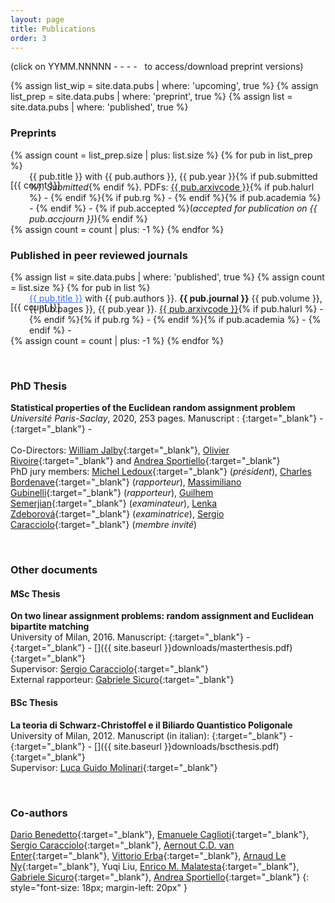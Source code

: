 ```yaml
---
layout: page
title: Publications
order: 3
---
```

<!-- - TOC
{:toc} -->

(click on YYMM.NNNNN - <i class="ai ai-hal ai-align-center-1x"></i> - <i class="ai ai-researchgate ai-align-center-1x"></i> - <i class="ai ai-academia ai-align-center-1x"></i> - <i class="fa fa-file-pdf-o" aria-hidden="true"></i>&nbsp; to access/download preprint versions)

{% assign list_wip = site.data.pubs | where: 'upcoming', true %}
{% assign list_prep = site.data.pubs | where: 'preprint', true %}
{% assign list = site.data.pubs | where: 'published', true %}



### Preprints

<dl>
{% assign count = list_prep.size | plus: list.size %}
<!--{% if count != 0 %}
  ### Preprints
  {% endif %}-->
{% for pub in list_prep %}
  <dd style="margin-left: 30px;"><p style='margin-left: -30px !important;
  position: absolute;'>[{{ count }}]</p> {{ pub.title }} with {{ pub.authors }}, {{ pub.year }}{% if pub.submitted %}. <i>Submitted</i>{% endif %}. PDFs: <a href="{{ pub.arxivurl }}" target="_blank">{{ pub.arxivcode }}</a>{% if pub.halurl %} - <a href="{{ pub.halurl }}" target="_blank"><i class="ai ai-hal ai-align-center-1x"></i></a>{% endif %}{% if pub.rg %} - <a href="https://www.researchgate.net/publication/{{ pub.rg }}" target="_blank"><i class="ai ai-researchgate ai-align-center-1x"></i></a>{% endif %}{% if pub.academia %} - <a href="https://www.academia.edu/{{ pub.academia }}" target="_blank"><i class="ai ai-academia ai-align-center-1x"></i></a>{% endif %} - <a href="{{  site.baseurl }}{{ pub.pdf }}" target="_blank"><i class="fa fa-file-pdf-o" aria-hidden="true"></i></a> {% if pub.accepted %}(<i>accepted for publication on {{ pub.accjourn }}</i>){% endif %}</dd>
{% assign count = count | plus: -1 %}
{% endfor %}
</dl>

### Published in peer reviewed journals
<dl>
{% assign list = site.data.pubs | where: 'published', true %}
{% assign count = list.size %}
{% for pub in list %}
  <!--dt>  {{ pub.title }} with {{ pub.authors }}
  </dt-->
  <dd style="margin-left: 30px;"><p style='margin-left: -30px !important;
  position: absolute;'>[{{ count }}]</p> <a href="{{ pub.doi }}" target="_blank" style='color:#4169e1;'>{{ pub.title }}</a> with {{ pub.authors }}.&nbsp;<b>{{ pub.journal }}</b> {{ pub.volume }}, {{ pub.pages }}, {{ pub.year }}. <a href="{{ pub.arxivurl }}" target="_blank" >{{ pub.arxivcode }}</a>{% if pub.halurl %} - <a href="{{ pub.halurl }}" target="_blank"><i class="ai ai-hal ai-align-center-1x"></i></a>{% endif %}{% if pub.rg %} - <a href="https://www.researchgate.net/publication/{{ pub.rg }}" target="_blank"><i class="ai ai-researchgate ai-align-center-1x"></i></a>{% endif %}{% if pub.academia %} - <a href="https://www.academia.edu/{{ pub.academia }}" target="_blank"><i class="ai ai-academia ai-align-center-1x"></i></a>{% endif %} - <a href="{{  site.baseurl }}{{ pub.pdf }}" target="_blank"><i class="fa fa-file-pdf-o" aria-hidden="true"></i></a>
  </dd>
{% assign count = count | plus: -1 %}
{% endfor %}
</dl>


<!--
### In preparation

<dl>
{% assign count = list_wip.size | plus: list.size | plus: list_prep.size %}
{% if count != 0 %}
  ### Preprints
  {% endif %}

{% for pub in list_wip %}
  <dd style="margin-left: 30px;"><p style='margin-left: -30px !important;
  position: absolute;'>[{{ count }}]</p>&nbsp; {{ pub.title }} <i>with {{ pub.authors }}</i>, {{ pub.year }}</dd>
{% assign count = count | plus: -1 %}
{% endfor %}
</dl>
-->

<br/>

### PhD Thesis


 **Statistical properties of the Euclidean random assignment problem** <br/> _Université Paris-Saclay_, 2020, 253 pages. Manuscript : [<i class="ai ai-hal" aria-hidden="true"></i>](https://tel.archives-ouvertes.fr/tel-03098672v1){:target="_blank"} - [<i class="ai ai-researchgate ai-align-center-1x" aria-hidden="true"></i>](https://www.researchgate.net/publication/348317683_Statistical_Properties_of_the_Euclidean_Random_Assignment_Problem){:target="_blank"} - <a href="#" target="_blank"><i class="fa fa-file-pdf-o" aria-hidden="true"></i></a><br/><br/> Co-Directors: [William Jalby](https://scholar.google.fr/citations?user=9m0DLJQAAAAJ&hl=fr){:target="_blank"}, [Olivier Rivoire](https://www.college-de-france.fr/site/en-cirb/rivoire.htm){:target="_blank"} and [Andrea Sportiello](https://lipn.univ-paris13.fr/~sportiello/index_eng.html){:target="_blank"} <br/> PhD jury members: [Michel Ledoux](https://perso.math.univ-toulouse.fr/ledoux/){:target="_blank"} (_président_), [Charles Bordenave](http://www.i2m.univ-amu.fr/perso/charles.bordenave/start){:target="_blank"} (_rapporteur_), [Massimiliano Gubinelli](https://www.iam.uni-bonn.de/abteilung-gubinelli/home/){:target="_blank"} (_rapporteur_), [Guilhem Semerjian](http://www.phys.ens.fr/~guilhem/){:target="_blank"} (_examinateur_), [Lenka Zdeborová](http://artax.karlin.mff.cuni.cz/~zdebl9am/){:target="_blank"} (_examinatrice_), [Sergio Caracciolo](http://pcteserver.mi.infn.it/~caraccio/){:target="_blank"} (_membre invité_)


 <br/>

### Other documents
#### MSc Thesis

   **On two linear assignment problems: random assignment and Euclidean bipartite matching** <br/>
   University of Milan, 2016. Manuscript: [<i class="ai ai-researchgate ai-align-center-1x" aria-hidden="true"></i>](http://dx.doi.org/10.13140/RG.2.1.1725.2082){:target="_blank"} - [<i class="ai ai-academia ai-align-center-1x" aria-hidden="true"></i>](https://www.academia.edu/25062627/On_Two_Linear_Assignment_Problems_Random_Assignment_and_Euclidean_Bipartite_Matching){:target="_blank"} - [<i class="fa fa-file-pdf-o" aria-hidden="true"></i>]({{ site.baseurl }}downloads/masterthesis.pdf){:target="_blank"} <br/>
 Supervisor: [Sergio Caracciolo](http://pcteserver.mi.infn.it/~caraccio/){:target="_blank"} <br/>
 External rapporteur: [Gabriele Sicuro](https://gabrielesicuro.wordpress.com/){:target="_blank"}

#### BSc Thesis

 **La teoria di Schwarz-Christoffel e il Biliardo Quantistico Poligonale** <br/>
 University of Milan, 2012. Manuscript (in italian): [<i class="ai ai-researchgate ai-align-center-1x" aria-hidden="true"></i>](http://dx.doi.org/10.13140/RG.2.1.2101.6403){:target="_blank"} - [<i class="ai ai-academia ai-align-center-1x" aria-hidden="true"></i>](https://www.academia.edu/2506378/La_Teoria_di_Schwarz_Christoffel_e_il_Biliardo_Quantistico_Poligonale){:target="_blank"} - [<i class="fa fa-file-pdf-o" aria-hidden="true"></i>]({{ site.baseurl }}downloads/bscthesis.pdf){:target="_blank"}<br/>
 Supervisor: [Luca Guido Molinari](http://wwwteor.mi.infn.it/~molinari/){:target="_blank"}



<br/>

### Co-authors


 <!--
 Previous version
 Dario Benedetto, Emanuele Caglioti, Sergio Caracciolo, Aernout C.D. van Enter, Vittorio Erba, Arnaud Le Ny, Enrico M. Malatesta, Gabriele Sicuro, Andrea Sportiello
 -->

 [Dario Benedetto](http://brazil.mat.uniroma1.it/dario/){:target="_blank"}, [Emanuele Caglioti](https://sites.google.com/site/ecaglioti/){:target="_blank"}, [Sergio Caracciolo](http://pcteserver.mi.infn.it/~caraccio/){:target="_blank"}, [Aernout C.D. van Enter](http://www.math.rug.nl/~aenter/){:target="_blank"}, [Vittorio Erba](https://vittorioerba.github.io/){:target="_blank"}, [Arnaud Le Ny](https://perso.math.u-pem.fr/le_ny.arnaud/){:target="_blank"}, Yuqi Liu, [Enrico M. Malatesta](https://www.artlab.unibocconi.eu/wps/wcm/connect/cdr/artlab/home/people/students+and+postdocs/enrico+malatesta){:target="_blank"}, [Gabriele Sicuro](https://gabrielesicuro.wordpress.com/){:target="_blank"}, [Andrea Sportiello](https://lipn.univ-paris13.fr/~sportiello/index_eng.html){:target="_blank"}
 {: style="font-size: 18px; margin-left: 20px" }
